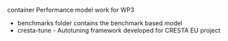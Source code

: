 container Performance model work for WP3

* benchmarks folder contains the benchmark based model
* cresta-tune - Autotuning framework developed for CRESTA EU project


